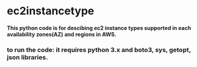 # ec2instancetype

#### This python code is for descibing ec2 instance types supported in each availability zones(AZ) and regions in AWS. 

### to run the code: it requires python 3.x and boto3, sys, getopt, json libraries.